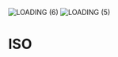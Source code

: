 ![LOADING (6)](https://github.com/user-attachments/assets/3e5fe05c-9615-470b-accc-5cabda47e9c7)
![LOADING (5)](https://github.com/user-attachments/assets/e2f61a5b-b327-425e-97ad-3b6539cd5063)
# ISO
